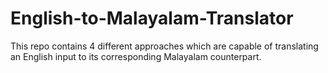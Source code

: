 # English-to-Malayalam-Translator
This repo contains 4 different approaches which are capable of translating an English input to its corresponding Malayalam counterpart.
